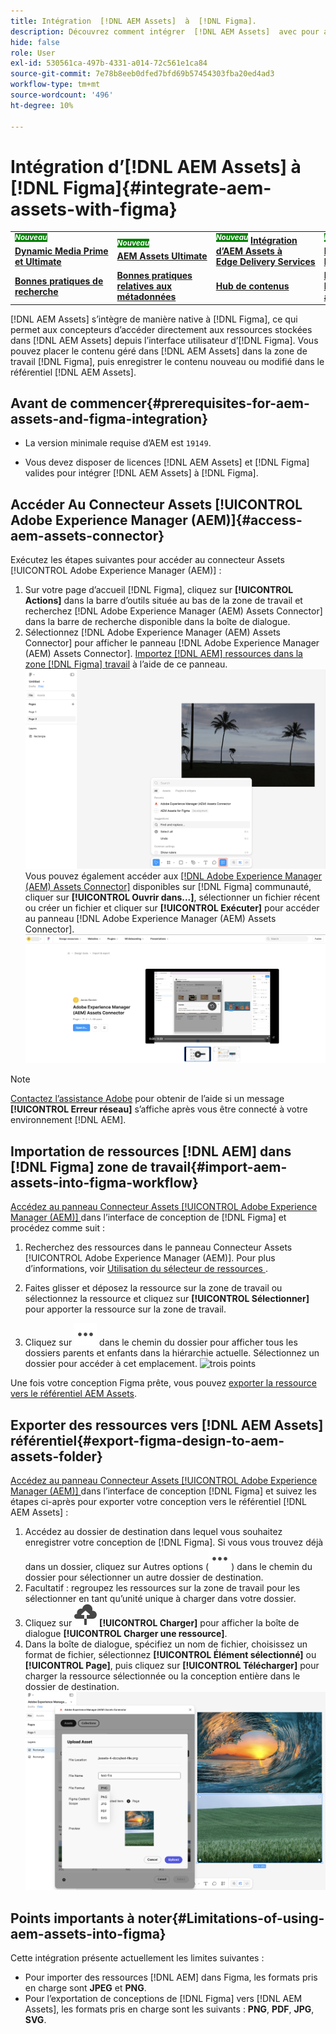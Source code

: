 ```yaml
---
title: Intégration  [!DNL AEM Assets]  à  [!DNL Figma].
description: Découvrez comment intégrer  [!DNL AEM Assets]  avec pour accéder  [!DNL Figma]  ressources de votre entreprise et les utiliser dans votre workflow  [!DNL Figma]  conception.
hide: false
role: User
exl-id: 530561ca-497b-4331-a014-72c561e1ca84
source-git-commit: 7e78b8eeb0dfed7bfd69b57454303fba20ed4ad3
workflow-type: tm+mt
source-wordcount: '496'
ht-degree: 10%

---
```


# Intégration d’[!DNL AEM Assets] à [!DNL Figma]{#integrate-aem-assets-with-figma}

<table>
    <tr>
        <td>
            <sup style= "background-color:#008000; color:#FFFFFF; font-weight:bold"><i>Nouveau</i></sup> <a href="/help/assets/dynamic-media/dm-prime-ultimate.md"><b>Dynamic Media Prime et Ultimate</b></a>
        </td>
        <td>
            <sup style= "background-color:#008000; color:#FFFFFF; font-weight:bold"><i>Nouveau</i></sup> <a href="/help/assets/assets-ultimate-overview.md"><b>AEM Assets Ultimate</b></a>
        </td>
        <td>
            <sup style= "background-color:#008000; color:#FFFFFF; font-weight:bold"><i>Nouveau</i></sup> <a href="/help/assets/integrate-aem-assets-edge-delivery-services.md"><b>Intégration d’AEM Assets à Edge Delivery Services</b></a>
        </td>
        <td>
            <sup style= "background-color:#008000; color:#FFFFFF; font-weight:bold"><i>Nouveau</i></sup> <a href="/help/assets/aem-assets-view-ui-extensibility.md"><b>Extensibilité de l’IU</b></a>
        </td>
          <td>
            <sup style= "background-color:#008000; color:#FFFFFF; font-weight:bold"><i>Nouveau</i></sup> <a href="/help/assets/dynamic-media/enable-dynamic-media-prime-and-ultimate.md"><b>Activer Dynamic Media Prime et Ultimate</b></a>
        </td>
    </tr>
    <tr>
        <td>
            <a href="/help/assets/search-best-practices.md"><b>Bonnes pratiques de recherche</b></a>
        </td>
        <td>
            <a href="/help/assets/metadata-best-practices.md"><b>Bonnes pratiques relatives aux métadonnées</b></a>
        </td>
        <td>
            <a href="/help/assets/product-overview.md"><b>Hub de contenus</b></a>
        </td>
        <td>
            <a href="/help/assets/dynamic-media-open-apis-overview.md"><b>Fonctionnalités Dynamic Media avec OpenAPI</b></a>
        </td>
        <td>
            <a href="https://developer.adobe.com/experience-cloud/experience-manager-apis/"><b>Documentation de développement pour AEM Assets</b></a>
        </td>
    </tr>
</table>

[!DNL AEM Assets] s’intègre de manière native à [!DNL Figma], ce qui permet aux concepteurs d’accéder directement aux ressources stockées dans [!DNL AEM Assets] depuis l’interface utilisateur d’[!DNL Figma]. Vous pouvez placer le contenu géré dans [!DNL AEM Assets] dans la zone de travail [!DNL Figma], puis enregistrer le contenu nouveau ou modifié dans le référentiel [!DNL AEM Assets].

## Avant de commencer{#prerequisites-for-aem-assets-and-figma-integration}

* La version minimale requise d’AEM est `19149`.

* Vous devez disposer de licences [!DNL AEM Assets] et [!DNL Figma] valides pour intégrer [!DNL AEM Assets] à [!DNL Figma].

## Accéder Au Connecteur Assets [!UICONTROL Adobe Experience Manager (AEM)]{#access-aem-assets-connector}

Exécutez les étapes suivantes pour accéder au connecteur Assets [!UICONTROL Adobe Experience Manager (AEM)] :

1. Sur votre page d’accueil [!DNL Figma], cliquez sur **[!UICONTROL Actions]** dans la barre d’outils située au bas de la zone de travail et recherchez [!DNL Adobe Experience Manager (AEM) Assets Connector] dans la barre de recherche disponible dans la boîte de dialogue.
1. Sélectionnez [!DNL Adobe Experience Manager (AEM) Assets Connector] pour afficher le panneau [!DNL Adobe Experience Manager (AEM) Assets Connector]. [Importez  [!DNL AEM]  ressources dans la zone  [!DNL Figma]  travail](#import-aem-assets-into-figma-workflow) à l’aide de ce panneau.
   ![actions ](/help/assets/assets/actions-on-figma.png)
Vous pouvez également accéder aux [[!DNL Adobe Experience Manager (AEM) Assets Connector]](https://www.figma.com/community/plugin/1512561378275712210/adobe-experience-manager-aem-assets-connector) disponibles sur [!DNL Figma] communauté, cliquer sur **[!UICONTROL Ouvrir dans...]**, sélectionner un fichier récent ou créer un fichier et cliquer sur **[!UICONTROL Exécuter]** pour accéder au panneau [!DNL Adobe Experience Manager (AEM) Assets Connector].
   ![plugin-page-on-figma-community](/help/assets/assets/plugin-page-on-figma-community.png)

>[!NOTE]
>
> [Contactez l’assistance Adobe](https://helpx.adobe.com/fr/contact.html) pour obtenir de l’aide si un message **[!UICONTROL Erreur réseau]** s’affiche après vous être connecté à votre environnement [!DNL AEM].

## Importation de ressources [!DNL AEM] dans [!DNL Figma] zone de travail{#import-aem-assets-into-figma-workflow}

[Accédez au panneau Connecteur Assets [!UICONTROL Adobe Experience Manager (AEM)] ](#access-aem-assets-connector) dans l’interface de conception de [!DNL Figma] et procédez comme suit :

1. Recherchez des ressources dans le panneau Connecteur Assets [!UICONTROL Adobe Experience Manager (AEM)]. Pour plus d’informations, voir [ Utilisation du sélecteur de ressources ](https://experienceleague.adobe.com/fr/docs/experience-manager-cloud-service/content/assets/manage/asset-selector/overview-asset-selector#using-asset-selector).

1. Faites glisser et déposez la ressource sur la zone de travail ou sélectionnez la ressource et cliquez sur **[!UICONTROL Sélectionner]** pour apporter la ressource sur la zone de travail.

1. Cliquez sur ![trois points](/help/assets/assets/three-dots.svg) dans le chemin du dossier pour afficher tous les dossiers parents et enfants dans la hiérarchie actuelle. Sélectionnez un dossier pour accéder à cet emplacement.
   ![trois points](/help/assets/assets/assets-folder-structure.png)

Une fois votre conception Figma prête, vous pouvez [exporter la ressource vers le référentiel AEM Assets](#export-figma-design-to-aem-assets-folder).

## Exporter des ressources vers [!DNL AEM Assets] référentiel{#export-figma-design-to-aem-assets-folder}

[Accédez au panneau Connecteur Assets [!UICONTROL Adobe Experience Manager (AEM)] ](#access-aem-assets-connector) dans l’interface de conception [!DNL Figma] et suivez les étapes ci-après pour exporter votre conception vers le référentiel [!DNL AEM Assets] :

1. Accédez au dossier de destination dans lequel vous souhaitez enregistrer votre conception de [!DNL Figma]. Si vous vous trouvez déjà dans un dossier, cliquez sur Autres options (![points de suspension](/help/assets/assets/three-dots.svg)) dans le chemin du dossier pour sélectionner un autre dossier de destination.
1. Facultatif : regroupez les ressources sur la zone de travail pour les sélectionner en tant qu’unité unique à charger dans votre dossier.
1. Cliquez sur ![Chargement de fichier](/help/assets/assets/upload-icon.svg) **[!UICONTROL Charger]** pour afficher la boîte de dialogue **[!UICONTROL Charger une ressource]**.
1. Dans la boîte de dialogue, spécifiez un nom de fichier, choisissez un format de fichier, sélectionnez **[!UICONTROL Élément sélectionné]** ou **[!UICONTROL Page]**, puis cliquez sur **[!UICONTROL Télécharger]** pour charger la ressource sélectionnée ou la conception entière dans le dossier de destination.
   ![charger la conception figma](/help/assets/assets/upload-figma-design.png)

## Points importants à noter{#Limitations-of-using-aem-assets-into-figma}

Cette intégration présente actuellement les limites suivantes :

* Pour importer des ressources [!DNL AEM] dans Figma, les formats pris en charge sont **JPEG** et **PNG**.
* Pour l’exportation de conceptions de [!DNL Figma] vers [!DNL AEM Assets], les formats pris en charge sont les suivants : **PNG**, **PDF**, **JPG**, **SVG**.

